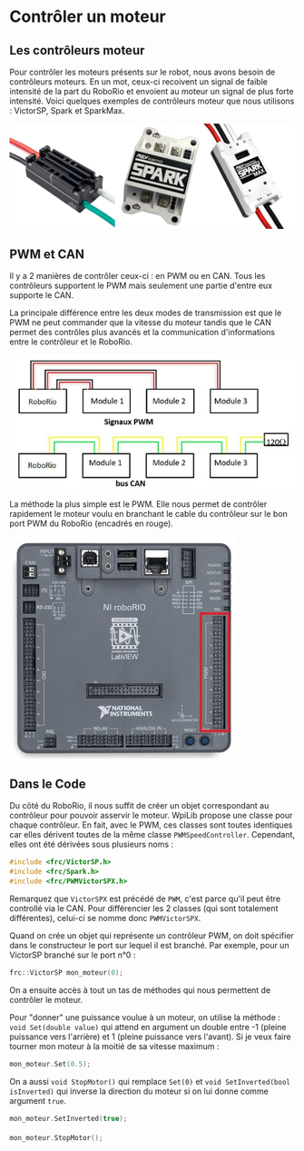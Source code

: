 # Contrôler un moteur

## Les contrôleurs moteur

Pour contrôler les moteurs présents sur le robot, nous avons besoin de contrôleurs moteurs. En un mot, ceux-ci recoivent un signal de faible intensité de la part du RoboRio et envoient au moteur un signal de plus forte intensité. Voici quelques exemples de contrôleurs moteur que nous utilisons : VictorSP, Spark et SparkMax.

![Quelques Contrôleurs Moteur](img/Controllers.jpg)

## PWM et CAN

Il y a 2 manières de contrôler ceux-ci : en PWM ou en CAN. Tous les contrôleurs supportent le PWM mais seulement une partie d'entre eux supporte le CAN.

La principale différence entre les deux modes de transmission est que le PWM ne peut commander que la vitesse du moteur tandis que le CAN permet des contrôles plus avancés et la communication d'informations entre le contrôleur et le RoboRio.

![PWM vs CAN](img/CanPwm.jpg)

La méthode la plus simple est le PWM. Elle nous permet de contrôler rapidement le moteur voulu en branchant le cable du contrôleur sur le bon port PWM du RoboRio (encadrés en rouge).

![Ports PWM du RoboRio](img/Roborio.jpg)

## Dans le Code

Du côté du RoboRio, il nous suffit de créer un objet correspondant au contrôleur pour pouvoir asservir le moteur. WpiLib propose une classe pour chaque contrôleur. En fait, avec le PWM, ces classes sont toutes identiques car elles dérivent toutes de la même classe `PWMSpeedController`. Cependant, elles ont été dérivées sous plusieurs noms :
```c++
#include <frc/VictorSP.h>
#include <frc/Spark.h>
#include <frc/PWMVictorSPX.h>
```
Remarquez que `VictorSPX` est précédé de `PWM`, c'est parce qu'il peut être controllé via le CAN. Pour différencier les 2 classes (qui sont totalement différentes), celui-ci se nomme donc `PWMVictorSPX`.

Quand on crée un objet qui représente un contrôleur PWM, on doit spécifier dans le constructeur le port sur lequel il est branché. Par exemple, pour un VictorSP branché sur le port n°0 :
```c++
frc::VictorSP mon_moteur(0);
```

On a ensuite accès à tout un tas de méthodes qui nous permettent de contrôler le moteur.

Pour "donner" une puissance voulue à un moteur, on utilise la méthode : `void Set(double value)` qui attend en argument un double entre -1 (pleine puissance vers l'arrière) et 1 (pleine puissance vers l'avant). Si je veux faire tourner mon moteur à la moitié de sa vitesse maximum :
```c++
mon_moteur.Set(0.5);
```

On a aussi `void StopMotor()` qui remplace `Set(0)` et `void SetInverted(bool isInverted)` qui inverse la direction du moteur si on lui donne comme argument `true`.
```c++
mon_moteur.SetInverted(true);

mon_moteur.StopMotor();
```
